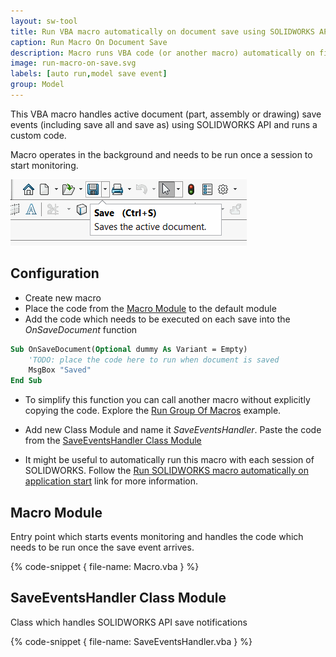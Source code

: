 ```yaml
---
layout: sw-tool
title: Run VBA macro automatically on document save using SOLIDWORKS API
caption: Run Macro On Document Save
description: Macro runs VBA code (or another macro) automatically on file save using SOLIDWORKS API
image: run-macro-on-save.svg
labels: [auto run,model save event]
group: Model
---
```

This VBA macro handles active document (part, assembly or drawing) save events (including save all and save as) using SOLIDWORKS API and runs a custom code.

Macro operates in the background and needs to be run once a session to start monitoring.

![File save command](save-command.png)

## Configuration

* Create new macro
* Place the code from the [Macro Module](#macro-module) to the default module
* Add the code which needs to be executed on each save into the *OnSaveDocument* function

~~~ vb
Sub OnSaveDocument(Optional dummy As Variant = Empty)
    'TODO: place the code here to run when document is saved
    MsgBox "Saved"
End Sub
~~~

* To simplify this function you can call another macro without explicitly copying the code. Explore the [Run Group Of Macros](/solidworks-api/application/frame/run-macros-group/) example.

* Add new Class Module and name it *SaveEventsHandler*. Paste the code from the [SaveEventsHandler Class Module](#saveeventshandler-class-module)

* It might be useful to automatically run this macro with each session of SOLIDWORKS. Follow the [Run SOLIDWORKS macro automatically on application start](/solidworks-api/getting-started/macros/run-macro-on-solidworks-start/) link for more information.

## Macro Module

Entry point which starts events monitoring and handles the code which needs to be run once the save event arrives.

{% code-snippet { file-name: Macro.vba } %}

## SaveEventsHandler Class Module

Class which handles SOLIDWORKS API save notifications

{% code-snippet { file-name: SaveEventsHandler.vba } %}
